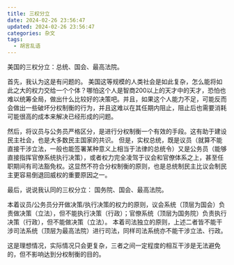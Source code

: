 ```yaml
---
title: 三权分立
date: 2024-02-26 23:56:47
updated: 2024-02-26 23:56:47
categories: 杂文
tags:
  - 胡言乱语
---
```


美国的三权分立：总统、国会、最高法院。

首先，我认为这是有问题的。
美国这等规模的人类社会是如此复杂，怎么能将如此之大的权力交给一个个体？哪怕这个人是智商200以上的天才中的天才，恐怕也难以统筹全局，做出什么比较好的决策吧。并且，如果这个人能力不足，可能反而会做出一些破坏分权制衡的行为，并且这难以在其任期内阻止，阻止后也需要消耗可能很高的成本来解决已经形成的问题。

然后，将议员与公务员严格区分，是进行分权制衡一个有效的手段。这有助于建设民主社会，也是大多数民主国家的共识。
但是，实权总统，既是议员（就算不能直接干涉立法，一般也能签署某种意义上相当于法律的总统令）又是公务员（能够直接指挥官僚系统执行决策），或者权力完全凌驾于议会和官僚体系之上，甚至任职期间有司法豁免权。这显然不符合分权制衡的原则，也是总统制民主比议会制民主更容易倒退回威权的重要原因之一。

最后，说说我认同的三权分立：
国务院、国会、最高法院。

本着议员/公务员分开做决策/执行决策的权力的原则，议会系统（顶层为国会）负责做决策（立法），但不能执行决策（行政）；官僚系统（顶层为国务院）负责执行决策（行政），但不能做决策（立法）。
本着司法独立的原则，上述二者皆不能干涉司法系统（顶层为最高法院）进行司法，同样司法系统亦不能干涉立法、行政。

这是理想情况，实际情况只会更复杂，三者之间一定程度的相互干涉是无法避免的，但不影响达到分权制衡的目的。
